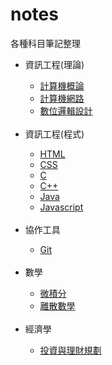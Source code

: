 # notes
各種科目筆記整理<br/>
<ul>
  <li>資訊工程(理論)</li>
    <ul>
      <li><a href="./Invitation to Computer Science.html">計算機概論</a></li>
      <li><a href="./Date Communications and Networking/Introduction.html">計算機網路</a></li>
      <li><a href="./Digital Design.html">數位邏輯設計</a></li>
    </ul><br/>
  <li>資訊工程(程式)</li>
    <ul>
      <li><a href="./HTML/HTML.html">HTML</a></li>
      <li><a href="./CSS.html">CSS</a></li>
      <li><a href="./C.html">C</a></li>
      <li><a href="./C++.html">C++</a></li>
      <li><a href="./Java.html">Java</a></li>
      <li><a href="./Javascript.html">Javascript</a></li>
    </ul><br/>
  <li>協作工具</li>
    <ul>
      <li><a href="./Git.html">Git</a></li>
    </ul><br/>
  <li>數學</li>
    <ul>
      <li><a href="./Calculus.html">微積分</a></li>
      <li><a href="./Discrete Mathematics.html">離散數學</a></li>
    </ul><br/>
  <li>經濟學</li>
    <ul>
      <li><a href="./Financial Investment and Management/Investment Vehicle.html">投資與理財規劃</li>
    </ul>
</ul>
